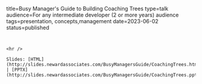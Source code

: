 title=Busy Manager's Guide to Building Coaching Trees
type=talk
audience=For any intermediate developer (2 or more years) audience
tags=presentation, concepts,management
date=2023-06-02
status=published
~~~~~~

    
<hr />

Slides: [HTML](http://slides.newardassociates.com/BusyManagersGuide/CoachingTrees.html) | [PPTX](http://slides.newardassociates.com/BusyManagersGuide/CoachingTrees.pptx)
